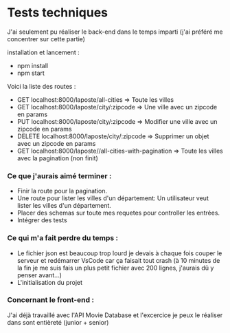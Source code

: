 # Tests techniques

J'ai seulement pu réaliser le back-end dans le temps imparti (j'ai préféré me concentrer sur cette partie)

installation et lancement :

- npm install
- npm start

Voici la liste des routes :

- GET localhost:8000/laposte/all-cities => Toute les villes
- GET localhost:8000/laposte/city/:zipcode => Une ville avec un zipcode en params
- PUT localhost:8000/laposte/city/:zipcode => Modifier une ville avec un zipcode en params
- DELETE localhost:8000/laposte/city/:zipcode => Supprimer un objet avec un zipcode en params
- GET localhost:8000/laposte//all-cities-with-pagination => Toute les villes avec la pagination (non finit)

### Ce que j'aurais aimé terminer :

- Finir la route pour la pagination.
- Une route pour lister les villes d'un département: Un utilisateur veut lister les villes d'un département.
- Placer des schemas sur toute mes requetes pour controller les entrées.
- Intégrer des tests


### Ce qui m'a fait perdre du temps :

- Le fichier json est beaucoup trop lourd je devais à chaque fois couper le serveur et redémarrer VsCode car ça faisait tout crash (à 10 minutes de la fin je me suis fais un plus petit fichier avec 200 lignes, j'aurais dû y penser avant...)
- L'initialisation du projet

### Concernant le front-end :

J'ai déjà travaillé avec l'API Movie Database et l'excercice je peux le réaliser dans sont entièreté (junior + senior)
